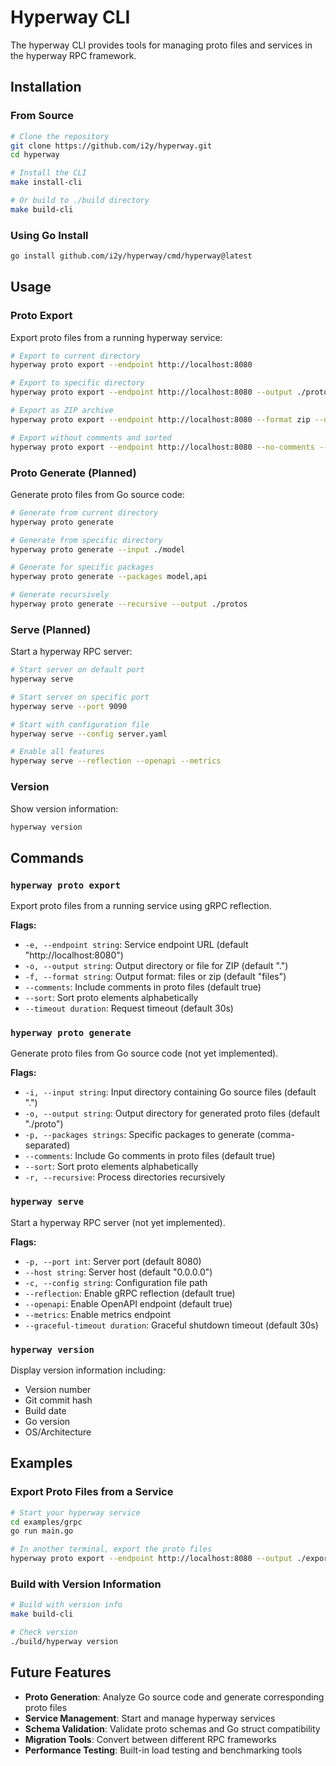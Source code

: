 # Hyperway CLI

The hyperway CLI provides tools for managing proto files and services in the hyperway RPC framework.

## Installation

### From Source

```bash
# Clone the repository
git clone https://github.com/i2y/hyperway.git
cd hyperway

# Install the CLI
make install-cli

# Or build to ./build directory
make build-cli
```

### Using Go Install

```bash
go install github.com/i2y/hyperway/cmd/hyperway@latest
```

## Usage

### Proto Export

Export proto files from a running hyperway service:

```bash
# Export to current directory
hyperway proto export --endpoint http://localhost:8080

# Export to specific directory
hyperway proto export --endpoint http://localhost:8080 --output ./protos

# Export as ZIP archive
hyperway proto export --endpoint http://localhost:8080 --format zip --output service.zip

# Export without comments and sorted
hyperway proto export --endpoint http://localhost:8080 --no-comments --sort
```

### Proto Generate (Planned)

Generate proto files from Go source code:

```bash
# Generate from current directory
hyperway proto generate

# Generate from specific directory
hyperway proto generate --input ./model

# Generate for specific packages
hyperway proto generate --packages model,api

# Generate recursively
hyperway proto generate --recursive --output ./protos
```

### Serve (Planned)

Start a hyperway RPC server:

```bash
# Start server on default port
hyperway serve

# Start server on specific port
hyperway serve --port 9090

# Start with configuration file
hyperway serve --config server.yaml

# Enable all features
hyperway serve --reflection --openapi --metrics
```

### Version

Show version information:

```bash
hyperway version
```

## Commands

### `hyperway proto export`

Export proto files from a running service using gRPC reflection.

**Flags:**
- `-e, --endpoint string`: Service endpoint URL (default "http://localhost:8080")
- `-o, --output string`: Output directory or file for ZIP (default ".")
- `-f, --format string`: Output format: files or zip (default "files")
- `--comments`: Include comments in proto files (default true)
- `--sort`: Sort proto elements alphabetically
- `--timeout duration`: Request timeout (default 30s)

### `hyperway proto generate`

Generate proto files from Go source code (not yet implemented).

**Flags:**
- `-i, --input string`: Input directory containing Go source files (default ".")
- `-o, --output string`: Output directory for generated proto files (default "./proto")
- `-p, --packages strings`: Specific packages to generate (comma-separated)
- `--comments`: Include Go comments in proto files (default true)
- `--sort`: Sort proto elements alphabetically
- `-r, --recursive`: Process directories recursively

### `hyperway serve`

Start a hyperway RPC server (not yet implemented).

**Flags:**
- `-p, --port int`: Server port (default 8080)
- `--host string`: Server host (default "0.0.0.0")
- `-c, --config string`: Configuration file path
- `--reflection`: Enable gRPC reflection (default true)
- `--openapi`: Enable OpenAPI endpoint (default true)
- `--metrics`: Enable metrics endpoint
- `--graceful-timeout duration`: Graceful shutdown timeout (default 30s)

### `hyperway version`

Display version information including:
- Version number
- Git commit hash
- Build date
- Go version
- OS/Architecture

## Examples

### Export Proto Files from a Service

```bash
# Start your hyperway service
cd examples/grpc
go run main.go

# In another terminal, export the proto files
hyperway proto export --endpoint http://localhost:8080 --output ./exported-protos
```

### Build with Version Information

```bash
# Build with version info
make build-cli

# Check version
./build/hyperway version
```

## Future Features

- **Proto Generation**: Analyze Go source code and generate corresponding proto files
- **Service Management**: Start and manage hyperway services
- **Schema Validation**: Validate proto schemas and Go struct compatibility
- **Migration Tools**: Convert between different RPC frameworks
- **Performance Testing**: Built-in load testing and benchmarking tools